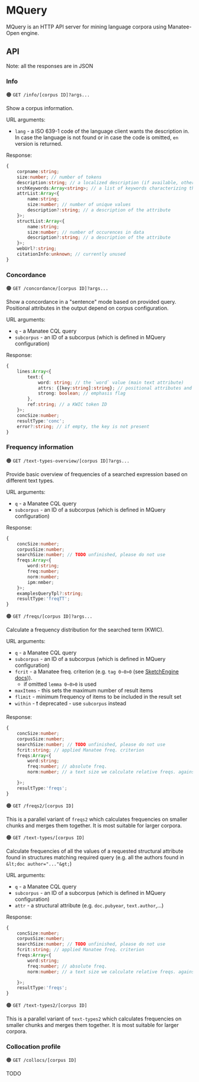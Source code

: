 # MQuery

MQuery is an HTTP API server for mining language corpora using Manatee-Open engine.

## API

Note: all the responses are in JSON

### Info

:orange_circle: `GET /info/[corpus ID]?args...`

Show a corpus information.

URL arguments:

* `lang` - a  ISO 639-1 code of the language client wants the description in. In case the language is not found or in case the code is omitted, `en` version is returned.

Response:

```ts
{
    corpname:string;
    size:number; // number of tokens
    description:string; // a localized description (if available, otherwise the `en` version)
    srchKeywords:Array<string>; // a list of keywords characterizing the corpus
    attrList:Array<{
        name:string;
        size:number; // number of unique values
        description?:string; // a description of the attribute
    }>;
    structList:Array<{
        name:string;
        size:number; // number of occurences in data
        description?:string; // a description of the attribute
    }>;
    webUrl?:string;
    citationInfo:unknown; // currently unused
}
```

### Concordance

:orange_circle: `GET /concordance/[corpus ID]?args...`

Show a concordance in a "sentence" mode based on provided query. Positional attributes
in the output depend on corpus configuration.

URL arguments:

* `q` - a Manatee CQL query
* `subcorpus` - an ID of a subcorpus (which is defined in MQuery configuration)

Response:

```ts
{
    lines:Array<{
        text:{
            word: string; // the `word` value (main text attribute)
            attrs: {[key:string]:string}; // positional attributes and their respective values
            strong: boolean; // emphasis flag
        },
        ref:string; // a KWIC token ID
    }>;
    concSize:number;
    resultType:'conc';
    error?:string; // if empty, the key is not present
}
```

### Frequency information

:orange_circle: `GET /text-types-overview/[corpus ID]?args...`

Provide basic overview of frequencies of a searched expression based on different text types.

URL arguments:

* `q` - a Manatee CQL query
* `subcorpus` - an ID of a subcorpus (which is defined in MQuery configuration)

Response:

```ts
{
    concSize:number;
    corpusSize:number;
    searchSize:number; // TODO unfinished, please do not use
    freqs:Array<{
        word:string;
        freq:number;
        norm:number;
        ipm:nmber;
    }>;
    examplesQueryTpl?:string;
    resultType:'freqTT';
}

```

:orange_circle: `GET /freqs/[corpus ID]?args...`

Calculate a frequency distribution for the searched term (KWIC).

URL arguments:

* `q` - a Manatee CQL query
* `subcorpus` - an ID of a subcorpus (which is defined in MQuery configuration)
* `fcrit` - a Manatee freq. criterion (e.g. `tag 0~0>0` (see [SketchEngine docs](https://www.sketchengine.eu/documentation/methods-documentation/#freqs))).
  * if omitted `lemma 0~0>0` is used
* `maxItems` - this sets the maximum number of result items
* `flimit` - minimum frequency of items to be included in the result set
* `within` - :exclamation: deprecated - use `subcorpus` instead

Response:

```ts
{
    concSize:number;
    corpusSize:number;
    searchSize:number; // TODO unfinished, please do not use
    fcrit:string; // applied Manatee freq. criterion
    freqs:Array<{
        word:string;
        freq:number; // absolute freq.
        norm:number; // a text size we calculate relative freqs. against (typically, a corpus size)

    }>;
    resultType:'freqs';
}
```


:orange_circle: `GET /freqs2/[corpus ID]`

This is a parallel variant of `freqs2` which calculates frequencies on smaller chunks and merges
them together. It is most suitable for larger corpora.


:orange_circle: `GET /text-types/[corpus ID]`

Calculate frequencies of all the values of a requested structural attribute found in structures
matching required query (e.g. all the authors found in `&lt;doc author="..."&gt;`)

URL arguments:

* `q` - a Manatee CQL query
* `subcorpus` - an ID of a subcorpus (which is defined in MQuery configuration)
* `attr` - a structural attribute (e.g. `doc.pubyear`, `text.author`,...)


Response:

```ts
{
    concSize:number;
    corpusSize:number;
    searchSize:number; // TODO unfinished, please do not use
    fcrit:string; // applied Manatee freq. criterion
    freqs:Array<{
        word:string;
        freq:number; // absolute freq.
        norm:number; // a text size we calculate relative freqs. against (typically, a corpus size)

    }>;
    resultType:'freqs';
}
```


:orange_circle: `GET /text-types2/[corpus ID]`

This is a parallel variant of `text-types2` which calculates frequencies on smaller chunks and merges
them together. It is most suitable for larger corpora.


### Collocation profile

:orange_circle: `GET /collocs/[corpus ID]`


TODO